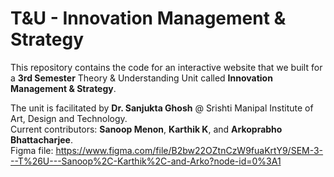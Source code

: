# T&U - Innovation Management & Strategy

This repository contains the code for an interactive website that we built for a **3rd Semester** Theory &amp; Understanding Unit called **Innovation Management &amp; Strategy**.

The unit is facilitated by **Dr. Sanjukta Ghosh** @ Srishti Manipal Institute of Art, Design and Technology.
\
Current contributors: **Sanoop Menon**, **Karthik K**, and **Arkoprabho Bhattacharjee**.
\
Figma file: https://www.figma.com/file/B2bw22OZtnCzW9fuaKrtY9/SEM-3---T%26U---Sanoop%2C-Karthik%2C-and-Arko?node-id=0%3A1
